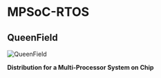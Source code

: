 # MPSoC-RTOS
## QueenField

![QueenField](../master/icon.jpg)

**Distribution for a Multi-Processor System on Chip**
